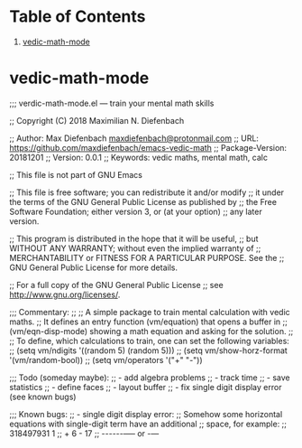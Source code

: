 
# Table of Contents

1.  [vedic-math-mode](#orgfc30c94)


<a id="orgfc30c94"></a>

# vedic-math-mode

;;; verdic-math-mode.el &#x2014; train your mental math skills

;; Copyright (C) 2018 Maximilian N. Diefenbach

;; Author: Max Diefenbach <maxdiefenbach@protonmail.com>
;; URL: <https://github.com/maxdiefenbach/emacs-vedic-math>
;; Package-Version: 20181201
;; Version: 0.0.1
;; Keywords: vedic maths, mental math, calc

;; This file is not part of GNU Emacs

;; This file is free software; you can redistribute it and/or modify
;; it under the terms of the GNU General Public License as published by
;; the Free Software Foundation; either version 3, or (at your option)
;; any later version.

;; This program is distributed in the hope that it will be useful,
;; but WITHOUT ANY WARRANTY; without even the implied warranty of
;; MERCHANTABILITY or FITNESS FOR A PARTICULAR PURPOSE.  See the
;; GNU General Public License for more details.

;; For a full copy of the GNU General Public License
;; see <http://www.gnu.org/licenses/>.

;;; Commentary:
;;
;; A simple package to train mental calculation with vedic maths.
;; It defines an entry function (vm/equation) that opens a buffer in
;; (vm/eqn-disp-mode) showing a math equation and asking for the solution.
;;
;; To define, which calculations to train, one can set the following variables:
;; (setq vm/ndigits '((random 5) (random 5)))
;; (setq vm/show-horz-format '(vm/random-bool))
;; (setq vm/operators '("+" "-"))

;;; Todo (someday maybe):
;; - add algebra problems
;; - track time
;; - save statistics
;; - define faces
;; - layout buffer
;; - fix single digit display error (see known bugs)

;;; Known bugs:
;; - single digit display error:
;;   Somehow some horizontal equations with single-digit term have an additional
;;   space, for example:
;;        318497931                     1
;;      +          6                - 17
;;      ------&#x2013;&#x2014;        or       -&#x2014;

